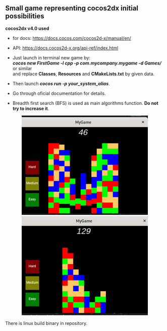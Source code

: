 ## Small game representing cocos2dx initial possibilities

**cocos2dx v4.0 used**

- for docs: https://docs.cocos.com/cocos2d-x/manual/en/
- API: https://docs.cocos2d-x.org/api-ref/index.html

- Just launch in terminal new game by:<br>
***cocos new FirstGame -l cpp -p com.mycompany.mygame -d Games/***<br>
or similar<br>
and replace **Classes**, **Resources** and **CMakeLists.txt** by given data.
- Then launch ***cocos run -p your_system_alias***.
- Go through oficial documentation for details.
- Breadth first search (BFS) is used as main algorithms function. **Do not try to increase it**.

<div align="center">
<img src="Resources/1.png" width="400"/>
</div>

<div align="center">
<img src="Resources/2.png" width="400"/>
</div>

There is linux build binary in repository.